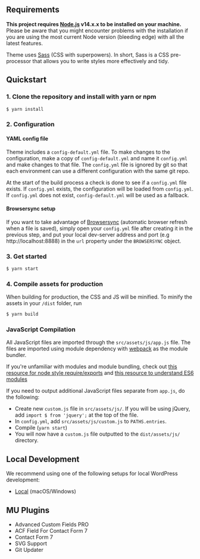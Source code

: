 ## Requirements

**This project requires [Node.js](http://nodejs.org) v14.x.x to be installed on your machine.** Please be aware that you might encounter problems with the installation if you are using the most current Node version (bleeding edge) with all the latest features.

Theme uses [Sass](http://Sass-lang.com/) (CSS with superpowers). In short, Sass is a CSS pre-processor that allows you to write styles more effectively and tidy.

## Quickstart

### 1. Clone the repository and install with yarn or npm
```bash
$ yarn install
```
### 2. Configuration

#### YAML config file
Theme includes a `config-default.yml` file. To make changes to the configuration, make a copy of `config-default.yml` and name it `config.yml` and make changes to that file. The `config.yml` file is ignored by git so that each environment can use a different configuration with the same git repo.

At the start of the build process a check is done to see if a `config.yml` file exists. If `config.yml` exists, the configuration will be loaded from `config.yml`. If `config.yml` does not exist, `config-default.yml` will be used as a fallback.

#### Browsersync setup
If you want to take advantage of [Browsersync](https://www.browsersync.io/) (automatic browser refresh when a file is saved), simply open your `config.yml` file after creating it in the previous step, and put your local dev-server address and port (e.g http://localhost:8888) in the `url` property under the `BROWSERSYNC` object.

### 3. Get started

```bash
$ yarn start
```

### 4. Compile assets for production

When building for production, the CSS and JS will be minified. To minify the assets in your `/dist` folder, run

```bash
$ yarn build
```

### JavaScript Compilation

All JavaScript files are imported through the `src/assets/js/app.js` file. The files are imported using module dependency with [webpack](https://webpack.js.org/) as the module bundler.

If you're unfamiliar with modules and module bundling, check out [this resource for node style require/exports](http://openmymind.net/2012/2/3/Node-Require-and-Exports/) and [this resource to understand ES6 modules](http://exploringjs.com/es6/ch_modules.html)

If you need to output additional JavaScript files separate from `app.js`, do the following:
* Create new `custom.js` file in `src/assets/js/`. If you will be using jQuery, add `import $ from 'jquery';` at the top of the file.
* In `config.yml`, add `src/assets/js/custom.js` to `PATHS.entries`.
* Compile (`yarn start`)
* You will now have a `custom.js` file outputted to the `dist/assets/js/` directory.

## Local Development
We recommend using one of the following setups for local WordPress development:

* [Local](https://local.getflywheel.com/) (macOS/Windows)

## MU Plugins
* Advanced Custom Fields PRO
* ACF Field For Contact Form 7
* Contact Form 7
* SVG Support
* Git Updater

